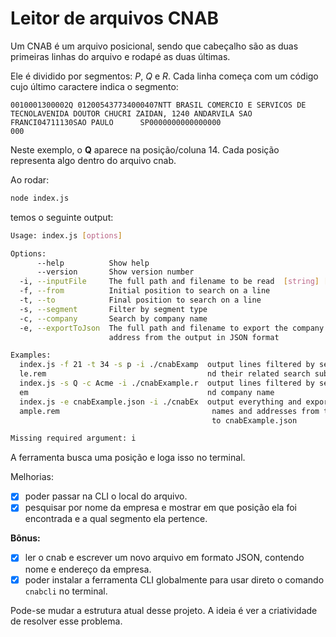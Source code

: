 # Leitor de arquivos CNAB

Um CNAB é um arquivo posicional, sendo que cabeçalho são as duas primeiras linhas do arquivo e rodapé as duas últimas.

Ele é dividido por segmentos: *P*, *Q* e *R*. Cada linha começa com um código cujo último caractere indica o segmento:

```
0010001300002Q 012005437734000407NTT BRASIL COMERCIO E SERVICOS DE TECNOLAVENIDA DOUTOR CHUCRI ZAIDAN, 1240 ANDARVILA SAO FRANCI04711130SAO PAULO      SP0000000000000000                                        000
```
Neste exemplo, o **Q** aparece na posição/coluna 14. Cada posição representa algo dentro do arquivo cnab.

Ao rodar:

```bash
node index.js
```

temos o seguinte output:

```bash
Usage: index.js [options]

Options:
      --help          Show help                                        [boolean]
      --version       Show version number                              [boolean]
  -i, --inputFile     The full path and filename to be read  [string] [required]
  -f, --from          Initial position to search on a line              [number]
  -t, --to            Final position to search on a line                [number]
  -s, --segment       Filter by segment type                            [string]
  -c, --company       Search by company name                            [string]
  -e, --exportToJson  The full path and filename to export the company name and
                      address from the output in JSON format            [string]

Examples:
  index.js -f 21 -t 34 -s p -i ./cnabExamp  output lines filtered by segment P a
  le.rem                                    nd their related search substring
  index.js -s Q -c Acme -i ./cnabExample.r  output lines filtered by segment Q a
  em                                        nd company name
  index.js -e cnabExample.json -i ./cnabEx  output everything and export company
  ample.rem                                  names and addresses from the output
                                             to cnabExample.json

Missing required argument: i
```

A ferramenta busca uma posição e loga isso no terminal.

Melhorias:

- [x] poder passar na CLI o local do arquivo.
- [x] pesquisar por nome da empresa e mostrar em que posição ela foi encontrada e a qual segmento ela pertence.

**Bônus:**

- [x] ler o cnab e escrever um novo arquivo em formato JSON, contendo nome e endereço da empresa.
- [x] poder instalar a ferramenta CLI globalmente para usar direto o comando `cnabcli` no terminal.

Pode-se mudar a estrutura atual desse projeto. A ideia é ver a criatividade de resolver esse problema.
